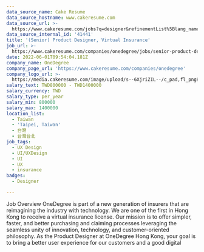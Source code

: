 ```yaml
---
data_source_name: Cake Resume
data_source_hostname: www.cakeresume.com
data_source_url: >-
  https://www.cakeresume.com/jobs?q=designer&refinementList%5Blang_name%5D%5B0%5D=English&refinementList%5Bsalary_type%5D=per_year
data_source_internal_id: '41441'
title: '(Senior) Product Designer, Virtual Insurance'
job_url: >-
  https://www.cakeresume.com/companies/onedegree/jobs/senior-product-designer-virtual-insurance
date: 2022-06-01T09:54:04.181Z
company_name: OneDegree
company_page_url: 'https://www.cakeresume.com/companies/onedegree'
company_logo_url: >-
  https://media.cakeresume.com/image/upload/s--6XjriZIL--/c_pad,fl_png8,h_200,w_200/v1642045226/dn9ctblwuesbjr2edfkx.png
salary_text: TWD800000 - TWD1400000
salary_currency: TWD
salary_type: per_year
salary_min: 800000
salary_max: 1400000
location_list:
  - Taiwan
  - 'Taipei, Taiwan'
  - 台灣
  - 台灣台北
job_tags:
  - UX Design
  - UI/UXDesign
  - UI
  - UX
  - insurance
badges:
  - Designer

---
```


Job Overview OneDegree is part of a new generation of insurers that are reimagining the industry with technology. We are one of the first in Hong Kong to receive a virtual insurance license. Our mission is to offer simpler, faster, and better purchasing and claiming processes leveraging the seamless unity of innovation, technology, and customer-oriented philosophy. As the Product Designer at OneDegree Hong Kong, your goal is to bring a better user experience for our customers and a good digital 